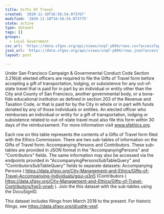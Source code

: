 ```yaml
---
title: Gifts Of Travel
created: '2020-11-10T16:56:54.073767'
modified: '2020-11-10T16:56:54.073775'
state: active
type: dataset
tags: []
groups:
  - Local Government
csv_url: 'https://data.sfgov.org/api/views/snqf-y894/rows.csv?accessType=DOWNLOAD'
json_url: 'https://data.sfgov.org/api/views/snqf-y894/rows.json?accessType=DOWNLOAD'
layout: post

---
```

Under San Francisco Campaign & Governmental Conduct Code Section 3.216(d) elected officers are required to file the Gifts of Travel form before accepting a gift of transportation, lodging, or subsistence for any out-of-state travel that is paid for in part by an individual or entity other than the City and County of San Francisco, another governmental body, or a bona-fide educational institution as defined in section 203 of the Revenue and Taxation Code, or that is paid for by the City in whole or in part with funds donated by any of those individuals or entities. An elected officer who reimburses an individual or entity for a gift of transportation, lodging or subsistence related to out-of-state travel must also file this form within 30 days of the reimbursement. For more information visit www.sfethics.org.

Each row on this table represents the contents of a Gifts of Travel form filed with the Ethics Commission.  There are two sub-tables of information on the Gifts of Travel form: Accompanying Persons and Contributors.  These sub-tables are provided in JSON format in the "AccompanyingPersons" and "Contributors" fields.  The same information may also be accessed via the endpoints provided in "AccompanyingPersonsSubTableQuery" and "ContributorsSubTableQuery" fields to separate datasets: Accompanying Persons ( https://data.sfgov.org/City-Management-and-Ethics/Gifts-of-Travel-Accompanying-Individuals/gqui-q3n5 )Contributors ( https://data.sfgov.org/City-Management-and-Ethics/Gifts-of-Travel-Contributors/hpj3-vnwh ).  Join the this dataset with the sub-tables using the DocuSignID.

This dataset includes filings from March 2018 to the present.  For historic filings, see https://data.sfgov.org/d/uqhk-vesf.
